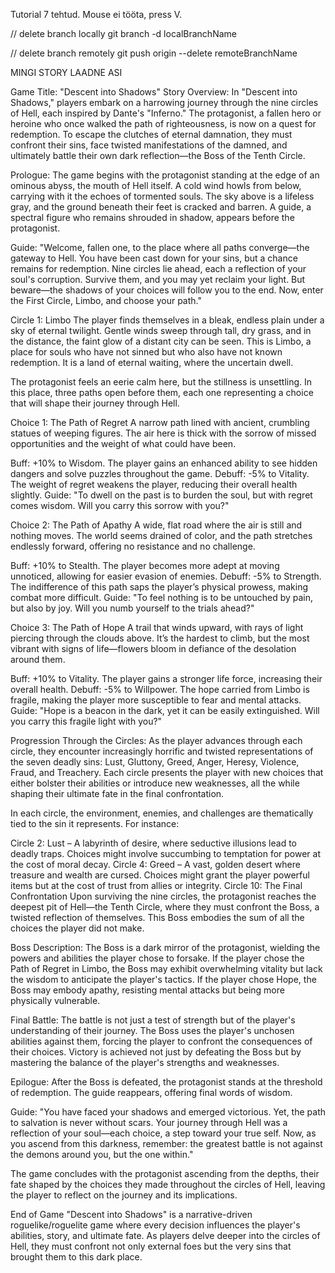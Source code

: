 Tutorial 7 tehtud. Mouse ei tööta, press V.

// delete branch locally
git branch -d localBranchName

// delete branch remotely
git push origin --delete remoteBranchName


MINGI STORY LAADNE ASI

Game Title: "Descent into Shadows"
Story Overview:
In "Descent into Shadows," players embark on a harrowing journey through the nine circles of Hell, each inspired by Dante's "Inferno." The protagonist, a fallen hero or heroine who once walked the path of righteousness, is now on a quest for redemption. To escape the clutches of eternal damnation, they must confront their sins, face twisted manifestations of the damned, and ultimately battle their own dark reflection—the Boss of the Tenth Circle.

Prologue:
The game begins with the protagonist standing at the edge of an ominous abyss, the mouth of Hell itself. A cold wind howls from below, carrying with it the echoes of tormented souls. The sky above is a lifeless gray, and the ground beneath their feet is cracked and barren. A guide, a spectral figure who remains shrouded in shadow, appears before the protagonist.

Guide:
"Welcome, fallen one, to the place where all paths converge—the gateway to Hell. You have been cast down for your sins, but a chance remains for redemption. Nine circles lie ahead, each a reflection of your soul's corruption. Survive them, and you may yet reclaim your light. But beware—the shadows of your choices will follow you to the end. Now, enter the First Circle, Limbo, and choose your path."

Circle 1: Limbo
The player finds themselves in a bleak, endless plain under a sky of eternal twilight. Gentle winds sweep through tall, dry grass, and in the distance, the faint glow of a distant city can be seen. This is Limbo, a place for souls who have not sinned but who also have not known redemption. It is a land of eternal waiting, where the uncertain dwell.

The protagonist feels an eerie calm here, but the stillness is unsettling. In this place, three paths open before them, each one representing a choice that will shape their journey through Hell.

Choice 1: The Path of Regret
A narrow path lined with ancient, crumbling statues of weeping figures. The air here is thick with the sorrow of missed opportunities and the weight of what could have been.

Buff: +10% to Wisdom. The player gains an enhanced ability to see hidden dangers and solve puzzles throughout the game.
Debuff: -5% to Vitality. The weight of regret weakens the player, reducing their overall health slightly.
Guide:
"To dwell on the past is to burden the soul, but with regret comes wisdom. Will you carry this sorrow with you?"

Choice 2: The Path of Apathy
A wide, flat road where the air is still and nothing moves. The world seems drained of color, and the path stretches endlessly forward, offering no resistance and no challenge.

Buff: +10% to Stealth. The player becomes more adept at moving unnoticed, allowing for easier evasion of enemies.
Debuff: -5% to Strength. The indifference of this path saps the player’s physical prowess, making combat more difficult.
Guide:
"To feel nothing is to be untouched by pain, but also by joy. Will you numb yourself to the trials ahead?"

Choice 3: The Path of Hope
A trail that winds upward, with rays of light piercing through the clouds above. It’s the hardest to climb, but the most vibrant with signs of life—flowers bloom in defiance of the desolation around them.

Buff: +10% to Vitality. The player gains a stronger life force, increasing their overall health.
Debuff: -5% to Willpower. The hope carried from Limbo is fragile, making the player more susceptible to fear and mental attacks.
Guide:
"Hope is a beacon in the dark, yet it can be easily extinguished. Will you carry this fragile light with you?"

Progression Through the Circles:
As the player advances through each circle, they encounter increasingly horrific and twisted representations of the seven deadly sins: Lust, Gluttony, Greed, Anger, Heresy, Violence, Fraud, and Treachery. Each circle presents the player with new choices that either bolster their abilities or introduce new weaknesses, all the while shaping their ultimate fate in the final confrontation.

In each circle, the environment, enemies, and challenges are thematically tied to the sin it represents. For instance:

Circle 2: Lust – A labyrinth of desire, where seductive illusions lead to deadly traps. Choices might involve succumbing to temptation for power at the cost of moral decay.
Circle 4: Greed – A vast, golden desert where treasure and wealth are cursed. Choices might grant the player powerful items but at the cost of trust from allies or integrity.
Circle 10: The Final Confrontation
Upon surviving the nine circles, the protagonist reaches the deepest pit of Hell—the Tenth Circle, where they must confront the Boss, a twisted reflection of themselves. This Boss embodies the sum of all the choices the player did not make.

Boss Description: The Boss is a dark mirror of the protagonist, wielding the powers and abilities the player chose to forsake. If the player chose the Path of Regret in Limbo, the Boss may exhibit overwhelming vitality but lack the wisdom to anticipate the player's tactics. If the player chose Hope, the Boss may embody apathy, resisting mental attacks but being more physically vulnerable.

Final Battle: The battle is not just a test of strength but of the player's understanding of their journey. The Boss uses the player's unchosen abilities against them, forcing the player to confront the consequences of their choices. Victory is achieved not just by defeating the Boss but by mastering the balance of the player's strengths and weaknesses.

Epilogue:
After the Boss is defeated, the protagonist stands at the threshold of redemption. The guide reappears, offering final words of wisdom.

Guide:
"You have faced your shadows and emerged victorious. Yet, the path to salvation is never without scars. Your journey through Hell was a reflection of your soul—each choice, a step toward your true self. Now, as you ascend from this darkness, remember: the greatest battle is not against the demons around you, but the one within."

The game concludes with the protagonist ascending from the depths, their fate shaped by the choices they made throughout the circles of Hell, leaving the player to reflect on the journey and its implications.

End of Game
"Descent into Shadows" is a narrative-driven roguelike/roguelite game where every decision influences the player's abilities, story, and ultimate fate. As players delve deeper into the circles of Hell, they must confront not only external foes but the very sins that brought them to this dark place.
